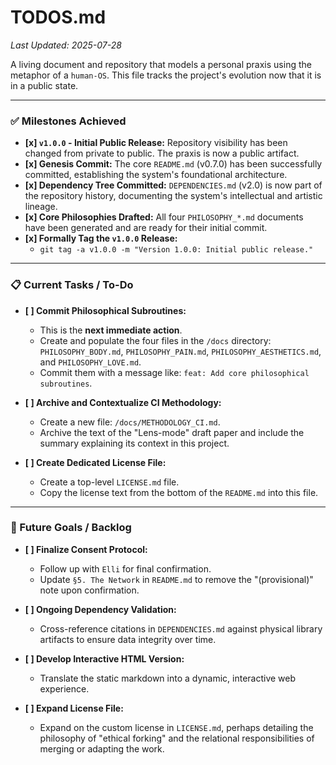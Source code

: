 # TODOS.md
*Last Updated: 2025-07-28*

A living document and repository that models a personal praxis using the metaphor of a `human-OS`. This file tracks the project's evolution now that it is in a public state.

---

### ✅ Milestones Achieved

- **[x] `v1.0.0` - Initial Public Release:** Repository visibility has been changed from private to public. The praxis is now a public artifact.
- **[x] Genesis Commit:** The core `README.md` (v0.7.0) has been successfully committed, establishing the system's foundational architecture.
- **[x] Dependency Tree Committed:** `DEPENDENCIES.md` (v2.0) is now part of the repository history, documenting the system's intellectual and artistic lineage.
- **[x] Core Philosophies Drafted:** All four `PHILOSOPHY_*.md` documents have been generated and are ready for their initial commit.
- **[x] Formally Tag the `v1.0.0` Release:**
    - `git tag -a v1.0.0 -m "Version 1.0.0: Initial public release."`

---

### 📋 Current Tasks / To-Do

- **[ ] Commit Philosophical Subroutines:**
    - This is the **next immediate action**.
    - Create and populate the four files in the `/docs` directory: `PHILOSOPHY_BODY.md`, `PHILOSOPHY_PAIN.md`, `PHILOSOPHY_AESTHETICS.md`, and `PHILOSOPHY_LOVE.md`.
    - Commit them with a message like: `feat: Add core philosophical subroutines`.

- **[ ] Archive and Contextualize CI Methodology:**
    - Create a new file: `/docs/METHODOLOGY_CI.md`.
    - Archive the text of the "Lens-mode" draft paper and include the summary explaining its context in this project.

- **[ ] Create Dedicated License File:**
    - Create a top-level `LICENSE.md` file.
    - Copy the license text from the bottom of the `README.md` into this file.



---

### 🚀 Future Goals / Backlog

- **[ ] Finalize Consent Protocol:**
    - Follow up with `Elli` for final confirmation.
    - Update `§5. The Network` in `README.md` to remove the "(provisional)" note upon confirmation.

- **[ ] Ongoing Dependency Validation:**
    - Cross-reference citations in `DEPENDENCIES.md` against physical library artifacts to ensure data integrity over time.

- **[ ] Develop Interactive HTML Version:**
    - Translate the static markdown into a dynamic, interactive web experience.

- **[ ] Expand License File:**
    - Expand on the custom license in `LICENSE.md`, perhaps detailing the philosophy of "ethical forking" and the relational responsibilities of merging or adapting the work.
